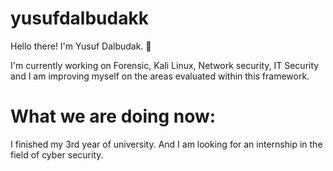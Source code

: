 # yusufdalbudakk 
Hello there! I'm Yusuf Dalbudak. :robot:

 
 I'm currently working on Forensic, Kali Linux, Network security, IT Security and I am improving myself on the areas evaluated within this framework.

# What we are doing now:
I finished my 3rd year of university. And I am looking for an internship in the field of cyber security.
